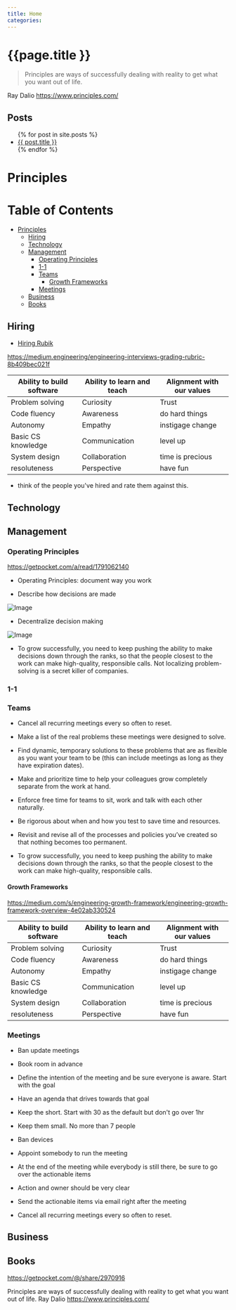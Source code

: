 ```yaml
---
title: Home
categories: 
---
```


# {{page.title }}

> Principles are ways of successfully dealing with reality to get what you want out of life.

Ray Dalio <https://www.principles.com/>

## Posts

<ul>
  {% for post in site.posts %}
    <li>
      <a href="{{ post.url }}">{{ post.title }}</a>
    </li>
  {% endfor %}
</ul>

# Principles

# Table of Contents

- [Principles](#principles)
  * [Hiring](#hiring)
  * [Technology](#technology)
  * [Management](#management)
    + [Operating Principles](#operating-principles)
    + [1-1](#1-1)
    + [Teams](#teams)
      - [Growth Frameworks](#growth-frameworks)
    + [Meetings](#meetings)
  * [Business](#business)
  * [Books](#books)

## Hiring

* [Hiring Rubik](https://medium.engineering/engineering-interviews-what-we-screen-for-af2d84122417)

https://medium.engineering/engineering-interviews-grading-rubric-8b409bec021f

Ability to build software | Ability to learn and teach 	| Alignment with our values
--------------------------|-----------------------------|--------------------------|
Problem solving    	  | Curiosity		       	| Trust
Code fluency              | Awareness                  	| do hard things
Autonomy    		  | Empathy    			| instigage change
Basic CS knowledge    	  | Communication    		| level up
System design    	| Collaboration    		| time is precious
resoluteness    	| Perspective    		| have fun

* think of the people you've hired and rate them against this.

## Technology

## Management

### Operating Principles

<https://getpocket.com/a/read/1791062140>

* Operating Principles: document way you work

* Describe how decisions are made

![Image](https://d33ypg4xwx0n86.cloudfront.net/direct?url=https%3A%2F%2Fs3.amazonaws.com%2Fmarquee-test-akiaisur2rgicbmpehea%2FXB0QDRK4RtmJySNhwMmh_venn.jpg&resize=w1280)

* Decentralize decision making

![Image](https://d33ypg4xwx0n86.cloudfront.net/direct?url=https%3A%2F%2Fs3.amazonaws.com%2Fmarquee-test-akiaisur2rgicbmpehea%2FXDJQnIgrSDW051pYXFev_twobytwo.jpg&resize=w1280)

* To grow successfully, you need to keep pushing the ability to make decisions down through the ranks, so that the people closest to the work can make high-quality, responsible calls.  Not localizing problem-solving is a secret killer of companies.




### 1-1

### Teams

* Cancel all recurring meetings every so often to reset.

* Make a list of the real problems these meetings were designed to solve.

* Find dynamic, temporary solutions to these problems that are as flexible as you want your team to be (this can include meetings as long as they have expiration dates).

* Make and prioritize time to help your colleagues grow completely separate from the work at hand.

* Enforce free time for teams to sit, work and talk with each other naturally.

* Be rigorous about when and how you test to save time and resources.

* Revisit and revise all of the processes and policies you’ve created so that nothing becomes too permanent.

* To grow successfully, you need to keep pushing the ability to make decisions down through the ranks, so that the people closest to the work can make high-quality, responsible calls.

#### Growth Frameworks

<https://medium.com/s/engineering-growth-framework/engineering-growth-framework-overview-4e02ab330524>

Ability to build software | Ability to learn and teach | Alignment with our values
--------------------------|----------------------------|--------------------------
Problem solving  	| Curiosity  	| Trust
Code fluency  		| Awareness  	| do hard things
Autonomy  		| Empathy  	| instigage change
Basic CS knowledge  	| Communication | level up
System design  		| Collaboration | time is precious
resoluteness  		| Perspective  	| have fun

### Meetings

* Ban update meetings

* Book room in advance

* Define the intention of the meeting and be sure everyone is aware. Start with the goal

* Have an agenda that drives towards that goal

* Keep the short. Start with 30 as the default but don't go over 1hr

* Keep them small. No more than 7 people

* Ban devices

* Appoint somebody to run the meeting

* At the end of the meeting while everybody is still there, be sure to go over the actionable items

* Action and owner should be very clear

* Send the actionable items via email right after the meeting

* Cancel all recurring meetings every so often to reset.

## Business

## Books

<https://getpocket.com/@/share/2970916>

Principles are ways of successfully dealing with reality to get what you want out of life. Ray Dalio <https://www.principles.com/>

